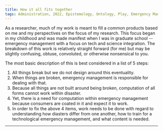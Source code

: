 ```yaml
---
title: How it all fits together
tags: Administration, 2022, Epistemology, Ontology, Play, Emergency Management  
---
```


As a researcher, much of my work is meant to fill a common products based on me and my perspectives on the focus of my research. This focus began in my childhood and was made manifest when I was in graduate school -- emergency management with a focus on tech and science integration. The breakdown of this work is relatively straight forward (for me) but may be slightly confusing, obtuse, convoluted, or otherwise nonsensical to you. 

The most basic description of this is best considered in a list of 5 steps: 

1. All things break but we do not design around this eventuality.
2. When things are broken, emergency management is responsible for dealing with that. 
3. Because all things are not built around being broken, computation of all forms cannot work within disaster. 
4. Yet, there is a need for computation within emergency management because consumers are coated in it and expect it to work. 
5. In order to fix the above 4 items, work needs to be done with regard to understanding how diasters differ from one another, how to train for a technological emergency management, and what content is needed. 

---

